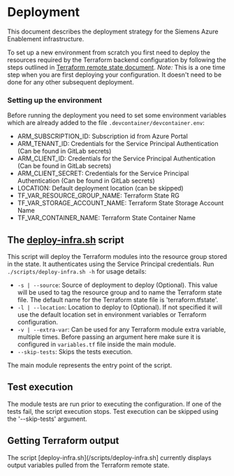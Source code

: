 <!--
Copyright (C) 2023 Siemens AG

SPDX-License-Identifier: MIT
-->

# Deployment

This document describes the deployment strategy for the Siemens Azure Enablement infrastructure.

To set up a new environment from scratch you first need to deploy the resources required by the Terraform backend configuration by following the steps outlined in [Terraform remote state document](terraform_remote_state.md).
*Note:* This is a one time step when you are first deploying your configuration. It doesn't need to be done for any other subsequent deployment.

###  Setting up the environment

Before running the deployment you need to set some environment variables which are already added to the file `.devcontainer/devcontainer.env`:
- ARM_SUBSCRIPTION_ID: Subscription id from Azure Portal
- ARM_TENANT_ID: Credentials for the Service Principal Authentication (Can be found in GitLab secrets)
- ARM_CLIENT_ID: Credentials for the Service Principal Authentication (Can be found in GitLab secrets)
- ARM_CLIENT_SECRET: Credentials for the Service Principal Authentication (Can be found in GitLab secrets)
- LOCATION: Default deployment location (can be skipped)
- TF_VAR_RESOURCE_GROUP_NAME: Terraform State RG
- TF_VAR_STORAGE_ACCOUNT_NAME: Terraform State Storage Account Name
- TF_VAR_CONTAINER_NAME: Terraform State Container Name

## The [deploy-infra.sh](/scripts/deploy-infra.sh) script

This script will deploy the Terraform modules into the resource group stored in the state. It authenticates using the Service Principal credentials.
Run `./scripts/deploy-infra.sh -h` for usage details:
- `-s | --source`: Source of deployment to deploy (Optional). This value will be used to tag the resource group and to name the Terraform state file. The default name for the Terraform state file is 'terraform.tfstate'.
- `-l | --location`: Location to deploy to (Optional). If not specified it will use the default location set in environment variables or Terraform configuration.
- `-v | --extra-var`: Can be used for any Terraform module extra variable, multiple times. Before passing an argument here make sure it is configured in `variables.tf` file inside the main module.
- `--skip-tests`: Skips the tests execution.

The main module represents the entry point of the script.

## Test execution

The module tests are run prior to executing the configuration. If one of the tests fail, the script execution stops.
Test execution can be skipped using the '--skip-tests' argument.

## Getting Terraform output

The script [deploy-infra.sh](/scripts/deploy-infra.sh] currently displays output variables pulled from the Terraform remote state.
